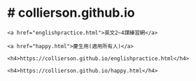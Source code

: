 <html>
  
  <body>
    <h1># collierson.github.io</h1>

    <a href="englishpractice.html">英文2~4課練習網</a>

    <a href="happy.html">慶生用(適用所有人)</a>

    <h4>https://collierson.github.io/englishpractice.html</h4>

    <h4>https://collierson.github.io/happy.html</h4>
  </body>
</html>
